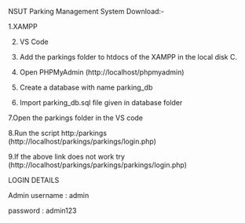 NSUT Parking Management System
Download:-

1.XAMPP

2. VS Code

3. Add the parkings folder to htdocs of the XAMPP in the local disk C.

4. Open PHPMyAdmin (http://localhost/phpmyadmin)

5. Create a database with name parking_db

6. Import parking_db.sql file given in database folder

7.Open the parkings folder in the VS code

8.Run the script http:/parkings  (http://localhost/parkings/parkings/login.php)

9.If the above link does not work try (http://localhost/parkings/parkings/parkings/login.php)

LOGIN DETAILS

Admin
username : admin

password : admin123
